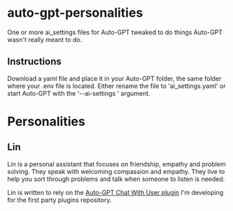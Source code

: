 # auto-gpt-personalities
One or more ai_settings files for Auto-GPT tweaked to do things Auto-GPT wasn't really meant to do.
## Instructions
Download a yaml file and place it in your Auto-GPT folder, the same folder where your .env file is located. Either rename the file to 'ai_settings.yaml' or start Auto-GPT with the '--ai-settings <filename>' argument.

# Personalities
## Lin
Lin is a personal assistant that focuses on friendship, empathy and problem solving. They speak with welcoming compassion and empathy. They live to help you sort through problems and talk when someone to listen is needed.

Lin is written to rely on the [Auto-GPT Chat With User plugin](https://github.com/sidewaysthought/Auto-GPT-Plugins/tree/chat-with-user/src/autogpt_plugins/chat_with_user) I'm developing for the first party plugins repository.
